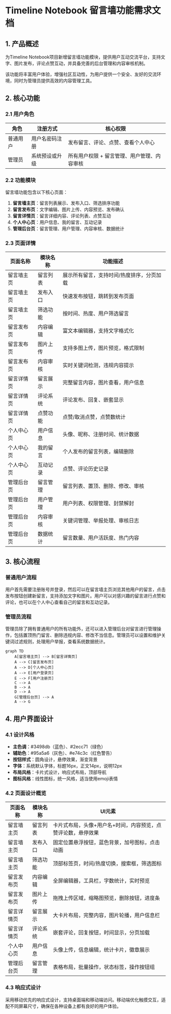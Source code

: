 # Timeline Notebook 留言墙功能需求文档

## 1. 产品概述

为Timeline Notebook项目新增留言墙功能模块，提供用户互动交流平台，支持文字、图片发布，评论点赞互动，并具备完善的后台管理和内容审核机制。

该功能将丰富用户体验，增强社区互动性，为用户提供一个安全、友好的交流环境，同时为管理员提供高效的内容管理工具。

## 2. 核心功能

### 2.1 用户角色

| 角色 | 注册方式 | 核心权限 |
|------|----------|----------|
| 普通用户 | 用户名密码注册 | 发布留言、评论、点赞、查看个人中心 |
| 管理员 | 系统预设或升级 | 所有用户权限 + 留言管理、用户管理、内容审核 |

### 2.2 功能模块

留言墙功能包含以下核心页面：

1. **留言墙主页**：留言列表展示、发布入口、筛选排序功能
2. **留言发布页**：文字编辑、图片上传、内容预览、发布确认
3. **留言详情页**：留言详细内容、评论列表、点赞互动
4. **个人中心页**：用户信息、我的留言、互动记录
5. **管理后台页**：留言管理、用户管理、内容审核、数据统计

### 2.3 页面详情

| 页面名称 | 模块名称 | 功能描述 |
|----------|----------|----------|
| 留言墙主页 | 留言列表 | 展示所有留言，支持时间/热度排序，分页加载 |
| 留言墙主页 | 发布入口 | 快速发布按钮，跳转到发布页面 |
| 留言墙主页 | 筛选功能 | 按时间、热度、用户筛选留言 |
| 留言发布页 | 内容编辑 | 富文本编辑器，支持文字格式化 |
| 留言发布页 | 图片上传 | 支持多图上传，图片预览，格式限制 |
| 留言发布页 | 内容审核 | 实时关键词检测，违规内容提示 |
| 留言详情页 | 留言展示 | 完整留言内容，图片查看，用户信息 |
| 留言详情页 | 评论系统 | 评论发布、回复、嵌套显示 |
| 留言详情页 | 点赞功能 | 点赞/取消点赞，点赞数统计 |
| 个人中心页 | 用户信息 | 头像、昵称、注册时间、统计数据 |
| 个人中心页 | 我的留言 | 个人发布的留言列表，编辑删除 |
| 个人中心页 | 互动记录 | 点赞、评论历史记录 |
| 管理后台页 | 留言管理 | 留言列表、置顶、删除、修改、审核 |
| 管理后台页 | 用户管理 | 用户列表、权限管理、封禁解封 |
| 管理后台页 | 内容审核 | 关键词管理、举报处理、审核日志 |
| 管理后台页 | 数据统计 | 留言数量、用户活跃度、热门内容 |

## 3. 核心流程

### 普通用户流程
用户首先需要注册账号并登录，然后可以在留言墙主页浏览其他用户的留言，点击发布按钮创建新留言，支持添加文字和图片。用户可以对感兴趣的留言进行点赞和评论，也可以在个人中心查看自己的留言和互动记录。

### 管理员流程
管理员除了拥有普通用户的所有功能外，还可以进入管理后台对留言进行管理操作，包括置顶热门留言、删除违规内容、修改不当信息。管理员可以设置和维护关键词过滤规则，处理用户举报，查看系统数据统计。

```mermaid
graph TD
    A[留言墙主页] --> B[留言详情页]
    A --> C[留言发布页]
    A --> D[个人中心页]
    A --> E[用户登录页]
    E --> F[用户注册页]
    C --> A
    B --> A
    D --> A
    G[管理后台页] --> A
    A --> G
```

## 4. 用户界面设计

### 4.1 设计风格

- **主色调**：#3498db（蓝色）、#2ecc71（绿色）
- **辅助色**：#95a5a6（灰色）、#e74c3c（红色警告）
- **按钮样式**：圆角设计，悬停效果，渐变背景
- **字体**：系统默认字体，标题16px，正文14px，说明12px
- **布局风格**：卡片式设计，响应式布局，顶部导航
- **图标风格**：线性图标，统一风格，适当使用emoji表情

### 4.2 页面设计概览

| 页面名称 | 模块名称 | UI元素 |
|----------|----------|--------|
| 留言墙主页 | 留言列表 | 卡片式布局，头像+用户名+时间，内容预览，点赞评论数，悬停效果 |
| 留言墙主页 | 发布入口 | 固定位置悬浮按钮，蓝色背景，加号图标，点击动画 |
| 留言墙主页 | 筛选功能 | 顶部标签页，时间/热度切换，搜索框，筛选图标 |
| 留言发布页 | 内容编辑 | 全屏编辑器，工具栏，字数统计，实时预览 |
| 留言发布页 | 图片上传 | 拖拽上传区域，缩略图预览，删除按钮，进度条 |
| 留言详情页 | 留言展示 | 大卡片布局，完整内容，图片轮播，用户信息栏 |
| 留言详情页 | 评论系统 | 嵌套评论，回复按钮，时间显示，分页加载 |
| 个人中心页 | 用户信息 | 头像上传，信息编辑，统计卡片，徽章展示 |
| 管理后台页 | 留言管理 | 表格布局，批量操作，状态标签，操作按钮组 |

### 4.3 响应式设计

采用移动优先的响应式设计，支持桌面端和移动端访问。移动端优化触摸交互，适配不同屏幕尺寸，确保在各种设备上都有良好的用户体验。